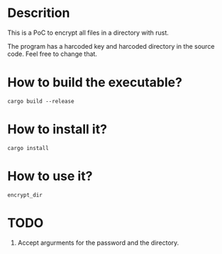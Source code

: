 # Descrition
This is a PoC to encrypt all files in a directory with rust.

The program has a harcoded key and harcoded directory in the source code.
Feel free to change that.

# How to build the executable?
```azure
cargo build --release
```

# How to install it?
```azure
cargo install
```

# How to use it?
```azure
encrypt_dir
```
# TODO
1. Accept argurments for the password and the directory.
